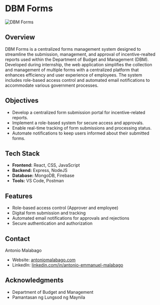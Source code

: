 # DBM Forms

![DBM Forms](https://res.cloudinary.com/de86eimvq/image/upload/v1729611982/portfolio/Projects/dbmforms/dbmforms.png)

## Overview

DBM Forms is a centralized forms management system designed to streamline the submission, management, and approval of incentive-realted reports used within the Department of Budget and Management (DBM). Developed during internship, the web application simplifies the collection and management of multiple forms with a centralized platform that enhances efficiency and user experience of employees. The system includes role-based access control and automated email notifications to accommodate various government processes.

## Objectives

- Develop a centralized form submission portal for incentive-related reports.
- Implement a role-based system for secure access and approvals.
- Enable real-time tracking of form submissions and processing status.
- Automate notifications to keep users informed about their submitted forms.

## Tech Stack

- **Frontend:** React, CSS, JavaScript
- **Backend:** Express, NodeJS
- **Database:** MongoDB, Firebase
- **Tools:** VS Code, Postman

## Features

- Role-based access control (Approver and employee)
- Digital form submission and tracking
- Automated email notifications for approvals and rejections
- Secure authentication and authorization

## Contact

Antonio Malabago  
- Website: [antoniomalabago.com](https://antoniomalabago.com)  
- LinkedIn: [linkedin.com/in/antonio-emmanuel-malabago](https://www.linkedin.com/in/antonio-emmanuel-malabago/)

## Acknowledgments

- Department of Budget and Management
- Pamantasan ng Lungsod ng Maynila

